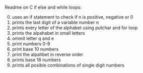 Readme on C if else and while loops:

0. uses an if statement to check if n is positive, negative or 0
1. prints the last digit of a variable number n
2. prints every letter of the alphabet using putchar and for loop
3. prints the alpahabet in small letters
4. ommit letter q and e
5. print numbers 0-9
6. print base 10 numbers
7. print the alpahbet in reverse order
8. prints base 16 numbers
9. prints all posible combinations of single digit numbers
